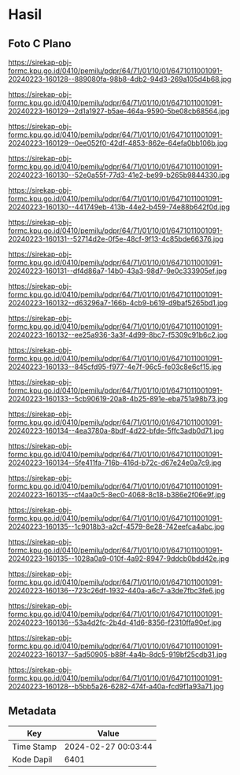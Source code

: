 # Hasil

## Foto C Plano

https://sirekap-obj-formc.kpu.go.id/0410/pemilu/pdpr/64/71/01/10/01/6471011001091-20240223-160128--889080fa-98b8-4db2-94d3-269a105d4b68.jpg

https://sirekap-obj-formc.kpu.go.id/0410/pemilu/pdpr/64/71/01/10/01/6471011001091-20240223-160129--2d1a1927-b5ae-464a-9590-5be08cb68564.jpg

https://sirekap-obj-formc.kpu.go.id/0410/pemilu/pdpr/64/71/01/10/01/6471011001091-20240223-160129--0ee052f0-42df-4853-862e-64efa0bb106b.jpg

https://sirekap-obj-formc.kpu.go.id/0410/pemilu/pdpr/64/71/01/10/01/6471011001091-20240223-160130--52e0a55f-77d3-41e2-be99-b265b9844330.jpg

https://sirekap-obj-formc.kpu.go.id/0410/pemilu/pdpr/64/71/01/10/01/6471011001091-20240223-160130--441749eb-413b-44e2-b459-74e88b642f0d.jpg

https://sirekap-obj-formc.kpu.go.id/0410/pemilu/pdpr/64/71/01/10/01/6471011001091-20240223-160131--52714d2e-0f5e-48cf-9f13-4c85bde66376.jpg

https://sirekap-obj-formc.kpu.go.id/0410/pemilu/pdpr/64/71/01/10/01/6471011001091-20240223-160131--df4d86a7-14b0-43a3-98d7-9e0c333905ef.jpg

https://sirekap-obj-formc.kpu.go.id/0410/pemilu/pdpr/64/71/01/10/01/6471011001091-20240223-160132--d63296a7-166b-4cb9-b619-d9baf5265bd1.jpg

https://sirekap-obj-formc.kpu.go.id/0410/pemilu/pdpr/64/71/01/10/01/6471011001091-20240223-160132--ee25a936-3a3f-4d99-8bc7-f5309c91b6c2.jpg

https://sirekap-obj-formc.kpu.go.id/0410/pemilu/pdpr/64/71/01/10/01/6471011001091-20240223-160133--845cfd95-f977-4e7f-96c5-fe03c8e6cf15.jpg

https://sirekap-obj-formc.kpu.go.id/0410/pemilu/pdpr/64/71/01/10/01/6471011001091-20240223-160133--5cb90619-20a8-4b25-891e-eba751a98b73.jpg

https://sirekap-obj-formc.kpu.go.id/0410/pemilu/pdpr/64/71/01/10/01/6471011001091-20240223-160134--4ea3780a-8bdf-4d22-bfde-5ffc3adb0d71.jpg

https://sirekap-obj-formc.kpu.go.id/0410/pemilu/pdpr/64/71/01/10/01/6471011001091-20240223-160134--5fe411fa-716b-416d-b72c-d67e24e0a7c9.jpg

https://sirekap-obj-formc.kpu.go.id/0410/pemilu/pdpr/64/71/01/10/01/6471011001091-20240223-160135--cf4aa0c5-8ec0-4068-8c18-b386e2f06e9f.jpg

https://sirekap-obj-formc.kpu.go.id/0410/pemilu/pdpr/64/71/01/10/01/6471011001091-20240223-160135--1c9018b3-a2cf-4579-8e28-742eefca4abc.jpg

https://sirekap-obj-formc.kpu.go.id/0410/pemilu/pdpr/64/71/01/10/01/6471011001091-20240223-160135--1028a0a9-010f-4a92-8947-9ddcb0bdd42e.jpg

https://sirekap-obj-formc.kpu.go.id/0410/pemilu/pdpr/64/71/01/10/01/6471011001091-20240223-160136--723c26df-1932-440a-a6c7-a3de7fbc3fe6.jpg

https://sirekap-obj-formc.kpu.go.id/0410/pemilu/pdpr/64/71/01/10/01/6471011001091-20240223-160136--53a4d2fc-2b4d-41d6-8356-f2310ffa90ef.jpg

https://sirekap-obj-formc.kpu.go.id/0410/pemilu/pdpr/64/71/01/10/01/6471011001091-20240223-160137--5ad50905-b88f-4a4b-8dc5-919bf25cdb31.jpg

https://sirekap-obj-formc.kpu.go.id/0410/pemilu/pdpr/64/71/01/10/01/6471011001091-20240223-160128--b5bb5a26-6282-474f-a40a-fcd9f1a93a71.jpg


## Metadata

| Key        | Value               |
| ---------- | ------------------- |
| Time Stamp | 2024-02-27 00:03:44 |
| Kode Dapil | 6401                |



